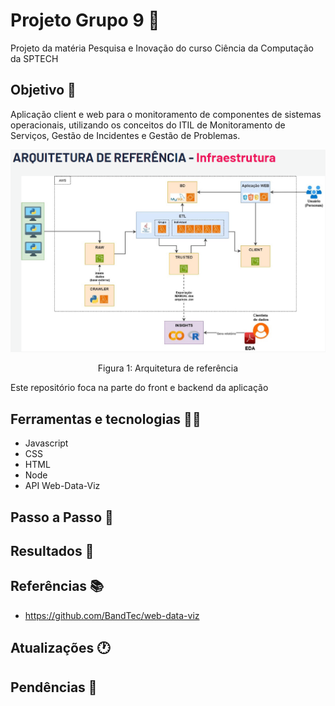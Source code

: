 # Projeto Grupo 9 🚩

Projeto da matéria Pesquisa e Inovação do curso Ciência da Computação da SPTECH

## Objetivo 📜

Aplicação client e web para o monitoramento de componentes de sistemas operacionais, utilizando os conceitos do ITIL de Monitoramento de Serviços, Gestão de Incidentes e Gestão de Problemas.

![Alt text](/DOCUMENTOS_DE_APOIO/arquiteturaReferenciaInfraestrutura.png)

<p align="center">Figura 1: Arquitetura de referência</p>

Este repositório foca na parte do front e backend da aplicação

## Ferramentas e tecnologias 👨‍💻

- Javascript
- CSS
- HTML
- Node
- API Web-Data-Viz

## Passo a Passo 👣

## Resultados 🎁

## Referências 📚

- https://github.com/BandTec/web-data-viz

## Atualizações 🕐

## Pendências 🚨
